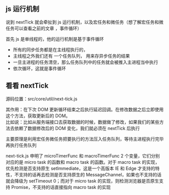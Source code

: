 ## js 运行机制

说到 nextTick 就会牵扯到 js 运行机制，以及宏任务和微任务（想了解宏任务和微任务可以查看之前的文章 ，事件循环）

首先 js 是单线程的，他的运行机制是基于事件循环

- 所有的同步任务都是在主线程执行的，
- 主线程之外我们还有 一个任务队列， 用来存异步任务的结果
- 一旦主进程的任务清空，那么任务队列中的任务就会被推入主进程当中执行
- 依次循环，这就是事件循环

## 看看 nextTick

源码位置：src/core/util/next-tick.js

其作用：在下次 DOM 更新循环结束之后执行延迟回调。在修改数据之后立即使用这个方法，获取更新后的 DOM。  
比如说：比如从服务端接口去获取数据的时候，数据做了修改，如果我们的某些方法去依赖了数据修改后的 DOM 变化，我们就必须在 nextTick 后执行

主要原理是利用宏任务微任务把要执行的方法压入任务队列，等待主进程执行完毕再执行任务队列

next-tick.js 申明了 microTimerFunc 和 macroTimerFunc 2 个变量，它们分别对应的是 micro task 的函数和 macro task 的函数。对于 macro task 的实现，优先检测是否支持原生 setImmediate，这是一个高版本 IE 和 Edge 才支持的特性，不支持的话再去检测是否支持原生的 MessageChannel，如果也不支持的话就会降级为 setTimeout 0；而对于 micro task 的实现，则检测浏览器是否原生支持 Promise，不支持的话直接指向 macro task 的实现
